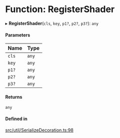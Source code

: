 # Function: RegisterShader

▸ **RegisterShader**(`cls`, `key`, `p1?`, `p2?`, `p3?`): `any`

#### Parameters

| Name | Type |
| :------ | :------ |
| `cls` | `any` |
| `key` | `any` |
| `p1?` | `any` |
| `p2?` | `any` |
| `p3?` | `any` |

#### Returns

`any`

#### Defined in

[src/util/SerializeDecoration.ts:98](https://github.com/Orillusion/orillusion/blob/main/src/util/SerializeDecoration.ts#L98)
